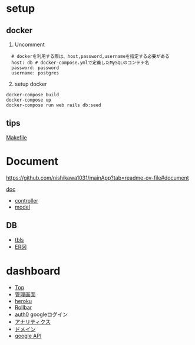 # setup
## docker
1. Uncomment
```
  # dockerを利用する際は、host,password,usernameを指定する必要がある
  host: db # docker-compose.ymlで定義したMySQLのコンテナ名
  password: password
  username: postgres
```
2. setup docker
```
docker-compose build
docker-compose up
docker-compose run web rails db:seed
```

## tips
[Makefile](/Makefile)

# Document
https://github.com/nishikawa1031/mainApp?tab=readme-ov-file#document

[doc](/doc/)

* [controller](/doc/controllers_complete.svg)
* [model](/doc/models_complete.svg)

## DB
* [tbls](/doc/schema/README.md)
* [ER図](/erd.pdf)

# dashboard
* [Top](https://main-app-1209-466d97d1a50c.herokuapp.com/)
* [管理画面](https://main-app-1209-466d97d1a50c.herokuapp.com/admin)
* [heroku](https://dashboard.heroku.com/apps)
* [Rollbar](https://rollbar.com/tatsunishitatsu/FirstProject/)
* [auth0](https://manage.auth0.com/dashboard/jp/dev-kg26mhb8w8f3va47/applications/hgwPE8X64zNuE6ohT8yLYftVuQkYyr7s/settings)
googleログイン
* [アナリティクス](https://analytics.google.com/analytics/web/?authuser=0#/p347800174/reports/intelligenthome)
* [ドメイン](https://navi.onamae.com/domain/setting/renew/list)
* [google API](https://console.cloud.google.com/apis/dashboard?project=cognito-341413)